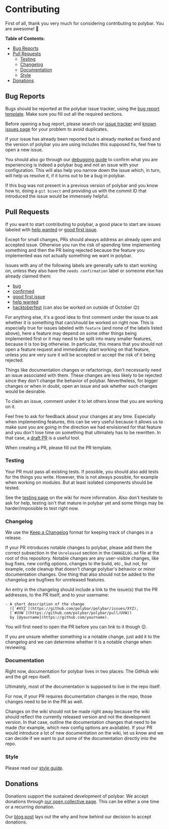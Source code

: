 # Contributing

First of all, thank you very much for considering contributing to polybar. You
are awesome! :tada:

**Table of Contents:**
* [Bug Reports](#bug-reports)
* [Pull Requests](#pull-requests)
  + [Testing](#testing)
  + [Changelog](#changelog)
  + [Documentation](#documentation)
  + [Style](#style)
* [Donations](#donations)

## Bug Reports

Bugs should be reported at the polybar issue tracker, using the [bug report
template](https://github.com/polybar/polybar/issues/new?template=bug_report.yml).
Make sure you fill out all the required sections.

Before opening a bug report, please search our [issue
tracker](https://github.com/polybar/polybar/issues?q=is%3Aissue) and [known
issues page](https://github.com/polybar/polybar/wiki/Known-Issues) for your
problem to avoid duplicates.

If your issue has already been reported but is already marked as fixed and the
version of polybar you are using includes this supposed fix, feel free to open a
new issue.

You should also go through our [debugging
guide](https://github.com/polybar/polybar/wiki/Debugging-your-Config) to confirm
what you are experiencing is indeed a polybar bug and not an issue with your
configuration.
This will also help you narrow down the issue which, in turn, will help us
resolve it, if it turns out to be a bug in polybar.

If this bug was not present in a previous version of polybar and you know how
to, doing a `git bisect` and providing us with the commit ID that introduced the
issue would be immensely helpful.

## Pull Requests

If you want to start contributing to polybar, a good place to start are issues
labeled with
[help wanted](https://github.com/polybar/polybar/labels/help%20wanted)
or
[good first issue](https://github.com/polybar/polybar/labels/good%20first%20issue).

Except for small changes, PRs should always address an already open and accepted
issue.
Otherwise you run the risk of spending time implementing something and then the
PR being rejected because the feature you implemented was not actually something
we want in polybar.

Issues with any of the following labels are generally safe to start working on,
unless they also have the `needs confirmation` label or someone else has
already claimed them:

* [bug](https://github.com/polybar/polybar/labels/bug)
* [confirmed](https://github.com/polybar/polybar/labels/confirmed)
* [good first issue](https://github.com/polybar/polybar/labels/good%20first%20issue)
* [help wanted](https://github.com/polybar/polybar/labels/help%20wanted)
* [hacktoberfest](https://github.com/polybar/polybar/labels/Hacktoberfest) (can also be worked on outside of October :wink:)

For anything else, it's a good idea to first comment under the issue to ask
whether it is something that can/should be worked on right now.
This is especially true for issues labeled with `feature` (and none of the
labels listed above), here a feature may depend on some other things being
implemented first or it may need to be split into many smaller features, because
it is too big otherwise.
In particular, this means that you should not open a feature request and
immediately start working on that feature, unless you are very sure it will be
accepted or accept the risk of it being rejected.

Things like documentation changes or refactorings, don't necessarily need an
issue associated with them.
These changes are less likely to be rejected since they don't change the
behavior of polybar.
Nevertheless, for bigger changes or when in doubt, open an issue and ask whether
such changes would be desirable.

To claim an issue, comment under it to let others know that you are working on
it.

Feel free to ask for feedback about your changes at any time.
Especially when implementing features, this can be very useful because it allows
us to make sure you are going in the direction we had envisioned for that
feature and you don't lose time on something that ultimately has to be
rewritten.
In that case, a [draft PR](https://github.blog/2019-02-14-introducing-draft-pull-requests/)
is a useful tool.

When creating a PR, please fill out the PR template.

### Testing

Your PR must pass all existing tests.
If possible, you should also add tests for the things you write.
However, this is not always possible, for example when working on modules.
But at least isolated components should be tested.

See the [testing page](https://github.com/polybar/polybar/wiki/Testing) on the
wiki for more information.
Also don't hesitate to ask for help, testing isn't that mature in polybar yet
and some things may be harder/impossible to test right now.

### Changelog

We use the [Keep a Changelog](https://keepachangelog.com/en/1.0.0/) format for
keeping track of changes in a release.

If your PR introduces notable changes to polybar, please add them the correct
subsection in the `Unreleased` section in the `CHANGELOG.md` file at the root
of this repository.
Notable changes are any user-visible changes, like bug fixes, new config
options, changes to the build, etc., but not, for example, code cleanup that
doesn't change polybar's behavior or minor documentation changes.
One thing that also should not be added to the changelog are bugfixes for
unreleased features.

An entry in the changelog should include a link to the issue(s) that the PR
addresses, to the PR itself, and to your username:

```
- A short description of the change
  ([`#XYZ`](https://github.com/polybar/polybar/issues/XYZ),
  [`#UVW`](https://github.com/polybar/polybar/pull/UVW))
  by [@yourname](https://github.com/yourname).
```

You will first need to open the PR before you can link to it though :wink:.


If you are unsure whether something is a notable change, just add it to the
changelog and we can determine whether it is a notable change when reviewing.

### Documentation

Right now, documentation for polybar lives in two places: The GitHub wiki and
the git repo itself.

Ultimately, most of the documentation is supposed to live in the repo itself.

For now, if your PR requires documentation changes in the repo, those changes
need to be in the PR as well.

Changes on the wiki should not be made right away because the wiki should
reflect the currently released version and not the development version.
In that case, outline the documentation changes that need to be made (for
example, which new config options are available).
If your PR would introduce a lot of new documentation on the wiki, let us know
and we can decide if we want to put some of the documentation directly into the
repo.

### Style

Please read our [style guide](https://github.com/polybar/polybar/wiki/Style-Guide).

## Donations

Donations support the sustained development of polybar.
We accept donations through [our open collective page](
https://opencollective.com/polybar).
This can be either a one time or a recurring donation.

Our [blog post](https://polybar.github.io/2020/12/21/Polybar-Funding.html) lays
out the why and how behind our decision to accept donations.
